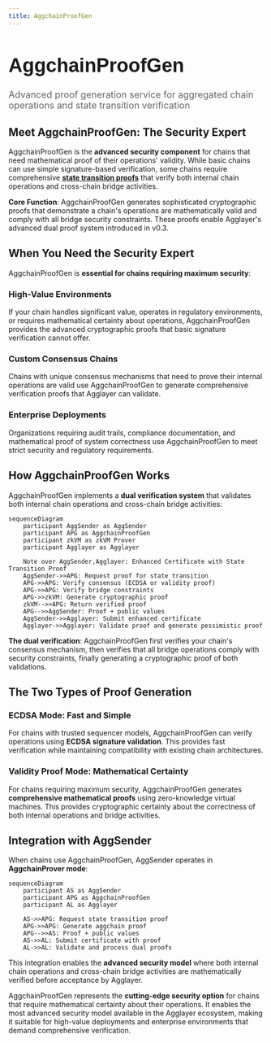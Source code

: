 ```yaml
---
title: AggchainProofGen
---
```


<!-- Page Header Component -->
<h1 style="text-align: left; font-size: 38px; font-weight: 700; font-family: 'Inter Tight', sans-serif;">
  AggchainProofGen
</h1>

<div style="text-align: left; margin: 0.5rem 0;">
  <p style="font-size: 18px; color: #666; max-width: 600px; margin: 0;">
    Advanced proof generation service for aggregated chain operations and state transition verification
  </p>
</div>

## Meet AggchainProofGen: The Security Expert

AggchainProofGen is the **advanced security component** for chains that need mathematical proof of their operations' validity. While basic chains can use simple signature-based verification, some chains require comprehensive **[state transition proofs](../../state-transition-proof/index.md)** that verify both internal chain operations and cross-chain bridge activities.

**Core Function**: AggchainProofGen generates sophisticated cryptographic proofs that demonstrate a chain's operations are mathematically valid and comply with all bridge security constraints. These proofs enable Agglayer's advanced dual proof system introduced in v0.3.

## When You Need the Security Expert

AggchainProofGen is **essential for chains requiring maximum security**:

### **High-Value Environments**
If your chain handles significant value, operates in regulatory environments, or requires mathematical certainty about operations, AggchainProofGen provides the advanced cryptographic proofs that basic signature verification cannot offer.

### **Custom Consensus Chains**
Chains with unique consensus mechanisms that need to prove their internal operations are valid use AggchainProofGen to generate comprehensive verification proofs that Agglayer can validate.

### **Enterprise Deployments**
Organizations requiring audit trails, compliance documentation, and mathematical proof of system correctness use AggchainProofGen to meet strict security and regulatory requirements.

## How AggchainProofGen Works

AggchainProofGen implements a **dual verification system** that validates both internal chain operations and cross-chain bridge activities:

```mermaid
sequenceDiagram
    participant AggSender as AggSender
    participant APG as AggchainProofGen
    participant zkVM as zkVM Prover
    participant Agglayer as Agglayer
    
    Note over AggSender,Agglayer: Enhanced Certificate with State Transition Proof
    AggSender->>APG: Request proof for state transition
    APG->>APG: Verify consensus (ECDSA or validity proof)
    APG->>APG: Verify bridge constraints
    APG->>zkVM: Generate cryptographic proof
    zkVM-->>APG: Return verified proof
    APG-->>AggSender: Proof + public values
    AggSender->>Agglayer: Submit enhanced certificate
    Agglayer->>Agglayer: Validate proof and generate pessimistic proof
```

**The dual verification**: AggchainProofGen first verifies your chain's consensus mechanism, then verifies that all bridge operations comply with security constraints, finally generating a cryptographic proof of both validations.

## The Two Types of Proof Generation

### **ECDSA Mode**: Fast and Simple
For chains with trusted sequencer models, AggchainProofGen can verify operations using **ECDSA signature validation**. This provides fast verification while maintaining compatibility with existing chain architectures.

### **Validity Proof Mode**: Mathematical Certainty
For chains requiring maximum security, AggchainProofGen generates **comprehensive mathematical proofs** using zero-knowledge virtual machines. This provides cryptographic certainty about the correctness of both internal operations and bridge activities.

## Integration with AggSender

When chains use AggchainProofGen, AggSender operates in **AggchainProver mode**:

```mermaid
sequenceDiagram
    participant AS as AggSender
    participant APG as AggchainProofGen
    participant AL as Agglayer
    
    AS->>APG: Request state transition proof
    APG->>APG: Generate aggchain proof
    APG-->>AS: Proof + public values
    AS->>AL: Submit certificate with proof
    AL->>AL: Validate and process dual proofs
```

This integration enables the **advanced security model** where both internal chain operations and cross-chain bridge activities are mathematically verified before acceptance by Agglayer.

AggchainProofGen represents the **cutting-edge security option** for chains that require mathematical certainty about their operations. It enables the most advanced security model available in the Agglayer ecosystem, making it suitable for high-value deployments and enterprise environments that demand comprehensive verification.
